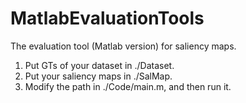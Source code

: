 # MatlabEvaluationTools
The evaluation tool (Matlab version) for saliency maps.

1. Put GTs of your dataset in ./Dataset.
2. Put your saliency maps in ./SalMap.
3. Modify the path in ./Code/main.m, and then run it.
